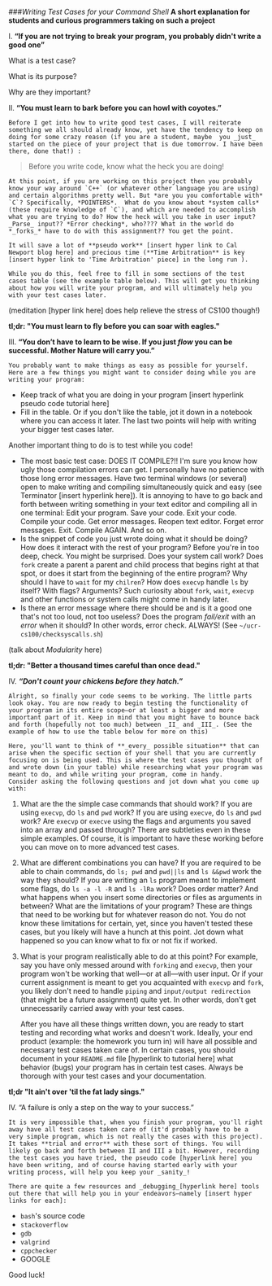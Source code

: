 ###*Writing Test Cases for your Command Shell*
**A short explanation for students and curious programmers taking on such a project**

I. **“If you are not trying to break your program, you probably didn't write a good one”**
  
  What is a test case?

  What is its purpose?

  Why are they important?
  

II. **“You must learn to bark before you can howl with coyotes.”**

	Before I get into how to write good test cases, I will reiterate something we all should already know, yet have the tendency to keep on doing for some crazy reason (if you are a student, maybe  you _just_ started on the piece of your project that is due tomorrow. I have been there, done that!) : 
  > Before you write code, know what the heck you are doing! 
    
    At this point, if you are working on this project then you probably know your way around `C++` (or whatever other language you are using) and certain algorithms pretty well. But *are you you comfortable with* `C`? Specifically, *POINTERS*.  What do you know about *system calls* (these require knowledge of `C`), and which are needed to accomplish what you are trying to do? How the heck will you take in user input? _Parse_ input?? *Error checking*, who???? What in the world do *_forks_* have to do with this assignment?? You get the point. 
    
    It will save a lot of **pseudo work** [insert hyper link to Cal Newport blog here] and precious time (**Time Arbitration** is key [insert hyper link to 'Time Arbitration' piece] in the long run ). 

	While you do this, feel free to fill in some sections of the test cases table (see the example table below). This will get you thinking about how you will write your program, and will ultimately help you with your test cases later. 

(meditation [hyper link here] does help relieve the stress of CS100 though!)

**tl;dr: "You must learn to fly before you can soar with eagles."**  

III. **“You don’t have to learn to be wise. If you just _flow_ you can be successful. Mother Nature will carry you.”**

	You probably want to make things as easy as possible for yourself. Here are a few things you might want to consider doing while you are writing your program:
- Keep track of what you are doing in your program [insert hyperlink pseudo code tutorial here]
- Fill in the table. Or if you don't like the table, jot it down in a notebook where you can access it later. 
The last two points will help with writing your bigger test cases later. 

Another important thing to do is to test while you code!
- The most basic test case: DOES IT COMPILE?!! I'm sure you know how ugly those compilation errors can get. I personally have no patience with those long error messages. Have two terminal windows (or several) open to make writing and compiling simultaneously quick and easy (see Terminator [insert hyperlink here]). It is annoying to have to go back and forth between writing something in your text editor and compiling all in one terminal: Edit your program. Save your code. Exit your code. Compile your code. Get error messages. Reopen text editor. Forget error messages. Exit. Compile AGAIN. And so on.
- Is the snippet of code you just wrote doing what it should be doing? How does it interact with the rest of your program? Before you're in too deep, check. You might be surprised. 
Does your system call work? Does `fork` create a parent a parent and child process that begins right at that spot, or does it start from the beginning of the entire program? Why should I have to `wait` for my `chilren`? How does `execvp` handle `ls` by itself? With flags? Arguments? Such curiosity about `fork`, `wait`, `execvp` and other functions or system calls might come in handy later.
- Is there an error message where there should be and is it a good one that's not too loud, not too useless? Does the program _fail/exit_ with an _error_ when it should? In other words, error check. ALWAYS! (See `~/ucr-cs100/checksyscalls.sh`)

(talk about _Modularity_ here)

**tl;dr: "Better a thousand times careful than once dead."**

IV. **_“Don't count your chickens before they hatch.”_**
	
	Alright, so finally your code seems to be working. The little parts look okay. You are now ready to begin testing the functionality of your program in its entire scope—or at least a bigger and more important part of it. Keep in mind that you might have to bounce back and forth (hopefully not too much) between _II_ and _III_. (See the example of how to use the table below for more on this)
	
	Here, you'll want to think of **_every_ possible situation** that can arise when the specific section of your shell that you are currently focusing on is being used. This is where the test cases you thought of and wrote down (in your table) while researching what your program was meant to do, and while writing your program, come in handy. 
	Consider asking the following questions and jot down what you come up with: 
1. What are the the simple case commands that should work? If you are using `execvp`, do `ls` and `pwd` work? If you are using `execve`, do `ls` and `pwd` work? Are `execvp` or `execve` using the flags and arguments you saved into an array and passed through? There are subtleties even in these simple examples. Of course, it is important to have these working before you can move on to more advanced test cases.
2. What are different combinations you can have? If you are required to be able to chain commands, do `ls; pwd` and `pwd||ls` and `ls &&pwd` work the way they should? If you are writing an `ls` program meant to implement some flags, do `ls -a -l -R` and `ls -lRa` work? Does order matter? And what happens when you insert some directories or files as arguments in between?
What are the limitations of your program? These are things that need to be working but for whatever reason do not. You do not know these limitations for certain, yet, since you haven't tested these cases, but you likely will have a hunch at this point. Jot down what happened so you can know what to fix or not fix if worked. 
3. What is your program realistically able to do at this point? For example, say you have only messed around with `forking` and `execvp`, then your program won't be working that well—or at all—with user input. Or if your current assignment is meant to get you acquainted with `execvp` and `fork`, you likely don't need to handle `piping` and `input/output redirection` (that might be a future assignment) quite yet. In other words, don't get unnecessarily carried away with your test cases.
	
	After you have all these things written down, you are ready to start testing and recording what works and doesn't work. Ideally, your end product (example: the homework you turn in) will have all possible and necessary test cases taken care of. In certain cases, you should document in your `README.md` file [hyperlink to tutorial here] what behavior (bugs) your program has in certain test cases. Always be thorough with your test cases and your documentation. 

**tl;dr "It ain't over 'til the fat lady sings."**

IV. “A failure is only a step on the way to your success.”
	
	It is very impossible that, when you finish your program, you'll right away have all test cases taken care of (it'd probably have to be a very simple program, which is not really the cases with this project). It takes **trial and error** with these sort of things. You will likely go back and forth between II and III a bit. However, recording the test cases you have tried, the pseudo code [hyperlink here] you have been writing, and of course having started early with your writing process, will help you keep your _sanity_!
	
	There are quite a few resources and _debugging_[hyperlink here] tools out there that will help you in your endeavors—namely [insert hyper links for each]:
- `bash`'s source code
- `stackoverflow`
- `gdb`
- `valgrind`
- `cppchecker`
- GOOGLE


Good luck!
